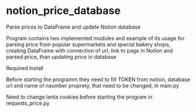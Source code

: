 # notion_price_database
Parse prices to DataFrame and update Notion database

Program contains two implemented modules and example of its usage for parsing price from popular supermarkets and special bakery shops, creating DataFrame with connection of url, link to page in Notion and parsed price, than updating price in database

Required install


Before starting the programm they need to fill TOKEN from notion, database url and name of naumber proprety, that need to be changed, in main.py

Need to change lenta cookies before starting the program in requests_price.py
